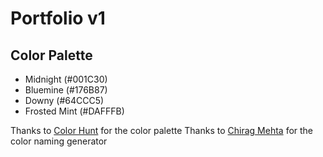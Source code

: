 # Portfolio v1


## Color Palette
- Midnight (#001C30)
- Bluemine (#176B87)
- Downy (#64CCC5)
- Frosted Mint (#DAFFFB)

Thanks to [Color Hunt](https://colorhunt.co/palette/001c30176b8764ccc5dafffb) for the color palette
Thanks to [Chirag Mehta](https://chir.ag/projects/name-that-color/) for the color naming generator
